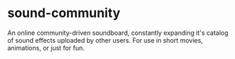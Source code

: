 
# sound-community
An online community-driven soundboard, constantly expanding it's catalog of sound effects uploaded by other users. For use in short movies, animations, or just for fun.
